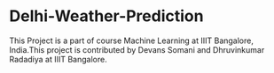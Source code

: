 # Delhi-Weather-Prediction

This Project is a part of course Machine Learning at IIIT Bangalore, India.This project is contributed by Devans Somani and Dhruvinkumar Radadiya at IIIT Bangalore.
